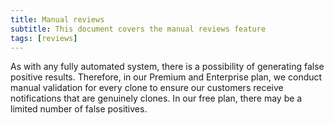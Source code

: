 ```yaml
---
title: Manual reviews
subtitle: This document covers the manual reviews feature
tags: [reviews]
---
```


As with any fully automated system, there is a possibility of generating false positive results. Therefore, in our Premium and Enterprise plan, we conduct manual validation for every clone to ensure our customers receive notifications that are genuinely clones. In our free plan, there may be a limited number of false positives.